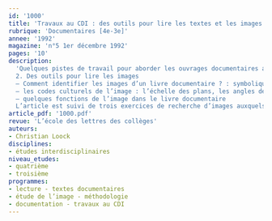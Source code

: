 ```yaml
---
id: '1000'
title: 'Travaux au CDI : des outils pour lire les textes et les images  (2/2) '
rubrique: 'Documentaires [4e-3e]'
annee: '1992'
magazine: 'n°5 1er décembre 1992'
pages: '10'
description: 
  'Quelques pistes de travail pour aborder les ouvrages documentaires au CDI…
  2. Des outils pour lire les images
  – Comment identifier les images d’un livre documentaire ? : symbolique, transcrite, impressionnée, digitale : différents types d’images ; photographie, dessin, schéma, diagramme, langage : le chemin vers l’abstraction
  – les codes culturels de l’image : l’échelle des plans, les angles de prise de vue, le point de vue, les lignes, la couleur
  – quelques fonctions de l’image dans le livre documentaire
  L’article est suivi de trois exercices de recherche d’images auxquels procéder au CDI.'
article_pdf: '1000.pdf'
revue: 'L’école des lettres des collèges'
auteurs:
- Christian Loock
disciplines:
- études interdisciplinaires
niveau_etudes:
- quatrième
- troisième
programmes:
- lecture - textes documentaires
- étude de l’image - méthodologie
- documentation - travaux au CDI
---
```

